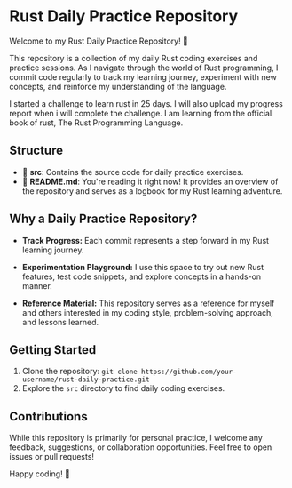 # Rust Daily Practice Repository

Welcome to my Rust Daily Practice Repository! 🚀

This repository is a collection of my daily Rust coding exercises and practice sessions. As I navigate through the world of Rust programming, I commit code regularly to track my learning journey, experiment with new concepts, and reinforce my understanding of the language.

I started a challenge to learn rust in 25 days. I will also upload my progress report when i will complete the challenge. I am learning from the official book of rust, The Rust Programming Language.

## Structure

- 📁 **src**: Contains the source code for daily practice exercises.
- 📄 **README.md**: You're reading it right now! It provides an overview of the repository and serves as a logbook for my Rust learning adventure.

## Why a Daily Practice Repository?

- **Track Progress:** Each commit represents a step forward in my Rust learning journey.
  
- **Experimentation Playground:** I use this space to try out new Rust features, test code snippets, and explore concepts in a hands-on manner.

- **Reference Material:** This repository serves as a reference for myself and others interested in my coding style, problem-solving approach, and lessons learned.

## Getting Started

1. Clone the repository: `git clone https://github.com/your-username/rust-daily-practice.git`
2. Explore the `src` directory to find daily coding exercises.

## Contributions

While this repository is primarily for personal practice, I welcome any feedback, suggestions, or collaboration opportunities. Feel free to open issues or pull requests!

Happy coding! 🦀
